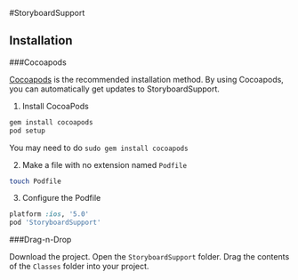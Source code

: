 #StoryboardSupport


Installation
-------------

###Cocoapods

[Cocoapods](http://cocoapods.org/) is the recommended installation method. By using Cocoapods, you can automatically get updates to StoryboardSupport.

1. Install CocoaPods
```sh
gem install cocoapods
pod setup
```
You may need to do `sudo gem install cocoapods`

2. Make a file with no extension named `Podfile`
```sh
touch Podfile
```

3. Configure the Podfile
```ruby
platform :ios, '5.0'
pod 'StoryboardSupport'
```

###Drag-n-Drop

Download the project. Open the `StoryboardSupport` folder. Drag the contents of the `Classes` folder into your project.